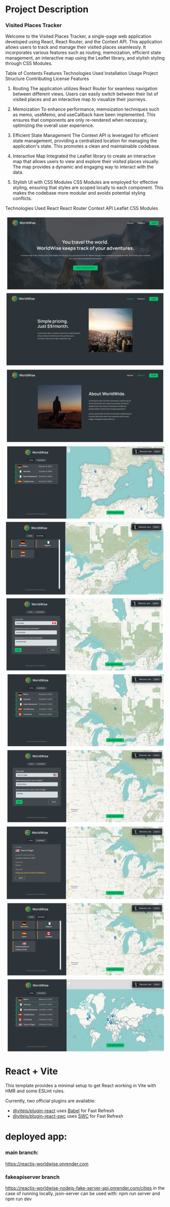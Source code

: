 # Project Description
### Visited Places Tracker
Welcome to the Visited Places Tracker, a single-page web application developed using React, React Router, and the Context API. This application allows users to track and manage their visited places seamlessly. It incorporates various features such as routing, memoization, efficient state management, an interactive map using the Leaflet library, and stylish styling through CSS Modules.

Table of Contents
Features
Technologies Used
Installation
Usage
Project Structure
Contributing
License
Features
1. Routing
The application utilizes React Router for seamless navigation between different views. Users can easily switch between their list of visited places and an interactive map to visualize their journeys.

2. Memoization
To enhance performance, memoization techniques such as memo, useMemo, and useCallback have been implemented. This ensures that components are only re-rendered when necessary, optimizing the overall user experience.

3. Efficient State Management
The Context API is leveraged for efficient state management, providing a centralized location for managing the application's state. This promotes a clean and maintainable codebase.

4. Interactive Map
Integrated the Leaflet library to create an interactive map that allows users to view and explore their visited places visually. The map provides a dynamic and engaging way to interact with the data.

5. Stylish UI with CSS Modules
CSS Modules are employed for effective styling, ensuring that styles are scoped locally to each component. This makes the codebase more modular and avoids potential styling conflicts.

Technologies Used
React
React Router
Context API
Leaflet
CSS Modules

<img src="project screenshots/1.png" alt="drawing"/>
<img src="project screenshots/2.png" alt="drawing"/>
<img src="project screenshots/3.png" alt="drawing"/>
<img src="project screenshots/4.png" alt="drawing"/>
<img src="project screenshots/5.png" alt="drawing"/>
<img src="project screenshots/6.png" alt="drawing"/>
<img src="project screenshots/7.png" alt="drawing"/>
<img src="project screenshots/8.png" alt="drawing"/>
<img src="project screenshots/9.png" alt="drawing"/>
<img src="project screenshots/10.png" alt="drawing"/>
<img src="project screenshots/11.png" alt="drawing"/>

# React + Vite

This template provides a minimal setup to get React working in Vite with HMR and some ESLint rules.

Currently, two official plugins are available:

- [@vitejs/plugin-react](https://github.com/vitejs/vite-plugin-react/blob/main/packages/plugin-react/README.md) uses [Babel](https://babeljs.io/) for Fast Refresh
- [@vitejs/plugin-react-swc](https://github.com/vitejs/vite-plugin-react-swc) uses [SWC](https://swc.rs/) for Fast Refresh


# deployed app:
### main branch:
https://reactjs-worldwise.onrender.com
### fakeapiserver branch
https://reactjs-worldwise-nodejs-fake-server-api.onrender.com/cities
in the case of running locally, json-server can be used with: npm run server and npm run dev
